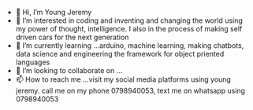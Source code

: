 - 👋 Hi, I’m Young Jeremy
- 👀 I’m interested in coding and inventing and changing the world using my power of thought, intelligence. I also in the process of making self driven cars for the next generation 
- 🌱 I’m currently learning ...arduino, machine learning, making chatbots, data science and engineering the framework for object priented languages
- 💞️ I’m looking to collaborate on ...
- 📫 How to reach me ...visit my social media platforms using young jeremy. call me on my phone 0798940053, text me on whatsapp using 0798940053

<!---
young-jeremy/young-jeremy is a ✨ special ✨ repository because its `README.md` (this file) appears on your GitHub profile.
You can click the Preview link to take a look at your changes.
--->
